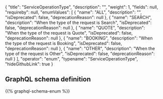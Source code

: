 {
  "title": "ServiceOperationType",
  "description": "",
  "weight": 1,
  "fields": null,
  "requireby": null,
  "enumValues": [
    {
      "name": "ALL",
      "description": "",
      "isDeprecated": false,
      "deprecationReason": null
    },
    {
      "name": "SEARCH",
      "description": "When the type of the request is Search",
      "isDeprecated": false,
      "deprecationReason": null
    },
    {
      "name": "QUOTE",
      "description": "When the type of the request is Quote",
      "isDeprecated": false,
      "deprecationReason": null
    },
    {
      "name": "BOOKING",
      "description": "When the type of the request is Booking",
      "isDeprecated": false,
      "deprecationReason": null
    },
    {
      "name": "OTHER",
      "description": "When the type of the request is Other",
      "isDeprecated": false,
      "deprecationReason": null
    }
  ],
  "operator": "enum",
  "typename": "ServiceOperationType",
  "hideGithubLink": true
}
## GraphQL schema definition

{{% graphql-schema-enum %}}
